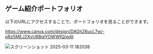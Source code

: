 <H2>ゲーム紹介ポートフォリオ</H2>

<p>以下のURLにアクセスすることで、ポートフォリオを見ることができます。</p>


https://www.canva.com/design/DAGhZ6ucL7w/-pRz5MEJ2XvU6BqlYOWWfQ/edit




![スクリーンショット 2025-03-11 182038](https://github.com/user-attachments/assets/164181db-69cc-456b-8793-3d9a75a7bc70)
